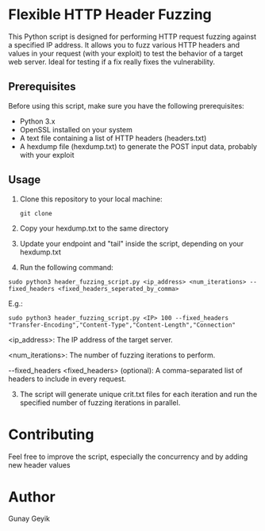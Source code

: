 # Flexible HTTP Header Fuzzing

This Python script is designed for performing HTTP request fuzzing against a specified IP address. It allows you to fuzz various HTTP headers and values in your request (with your exploit) to test the behavior of a target web server. Ideal for testing if a fix really fixes the vulnerability.

## Prerequisites

Before using this script, make sure you have the following prerequisites:

- Python 3.x
- OpenSSL installed on your system
- A text file containing a list of HTTP headers (headers.txt)
- A hexdump file (hexdump.txt) to generate the POST input data, probably with your exploit

## Usage

1. Clone this repository to your local machine:

   ```shell
   git clone 
   ```
2. Copy your hexdump.txt to the same directory

3. Update your endpoint and "tail" inside the script, depending on your hexdump.txt

4. Run the following command:
```shell
sudo python3 header_fuzzing_script.py <ip_address> <num_iterations> --fixed_headers <fixed_headers_seperated_by_comma>
```
E.g.:
```shell
sudo python3 header_fuzzing_script.py <IP> 100 --fixed_headers "Transfer-Encoding","Content-Type","Content-Length","Connection"
```

<ip_address>: The IP address of the target server.

<num_iterations>: The number of fuzzing iterations to perform.

--fixed_headers <fixed_headers> (optional): A comma-separated list of headers to include in every request.

3. The script will generate unique crit.txt files for each iteration and run the specified number of fuzzing iterations in parallel.

# Contributing

Feel free to improve the script, especially the concurrency and by adding new header values

# Author

Gunay Geyik
